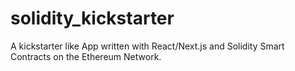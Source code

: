 # solidity_kickstarter

A kickstarter like App written with React/Next.js and Solidity Smart Contracts on the Ethereum Network.